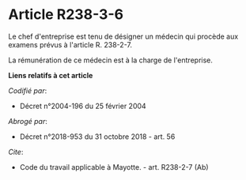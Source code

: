 # Article R238-3-6

Le chef d'entreprise est tenu de désigner un médecin qui procède aux examens prévus à l'article R. 238-2-7.

La rémunération de ce médecin est à la charge de l'entreprise.

**Liens relatifs à cet article**

_Codifié par_:

  - Décret n°2004-196 du 25 février 2004

_Abrogé par_:

  - Décret n°2018-953 du 31 octobre 2018 - art. 56

_Cite_:

  - Code du travail applicable à Mayotte. - art. R238-2-7 (Ab)
